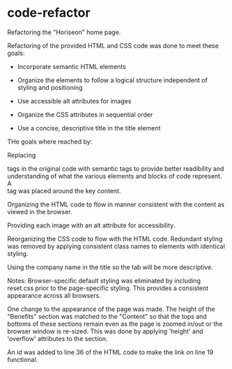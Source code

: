 # code-refactor

Refactoring the "Horiseon" home page.

Refactoring of the provided HTML and CSS code was done to meet these goals:

- Incorporate semantic HTML elements

- Organize the elements to follow a logical structure independent of styling and positioning

- Use accessible alt attributes for images

- Organize the CSS attributes in sequential order

- Use a concise, descriptive title in the title element


THe goals where reached by:

Replacing <div> tags in the original code with semantic tags to provide better readibility and understanding of what the various elements and blocks of code represent.  A <main> tag was placed around the key content.

Organizing the HTML code to flow in manner consistent with the content as viewed in the browser.

Providing each image with an alt attribute for accessibility.

Reorganizing the CSS code to flow with the HTML code.  Redundant styling was removed by applying consistent class names to elements with identical styling.

Using the company name in the title so the tab will be more descriptive.

Notes:
Browser-specific default styling was eliminated by including reset.css prior to the page-specific styling.  This provides a consistent appearance across all browsers.

One change to the appearance of the page was made.  The height of the "Benefits" section was matched to the "Content" so that the tops and bottoms of these sections remain even as the page is zoomed in/out or the browser window is re-sized.  This was done by applying 'height' and 'overflow' attributes to the section.

An id was added to line 36 of the HTML code to make the link on line 19 functional.

